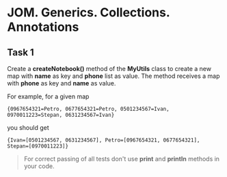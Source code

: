 # JOM. Generics. Collections. Annotations
## Task 1

Create a **createNotebook()** method of the **MyUtils** class to create a new map with **name** as key and **phone** list as value.  The method receives a map with **phone** as key and **name** as value.

For example, for a given map
```
{0967654321=Petro, 0677654321=Petro, 0501234567=Ivan, 0970011223=Stepan, 0631234567=Ivan}
```
you should get
```
{Ivan=[0501234567, 0631234567], Petro=[0967654321, 0677654321], Stepan=[0970011223]}
```
> For correct passing of all tests don't use **print** and **println** methods in your code.
